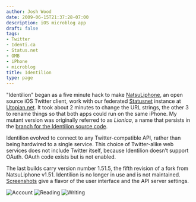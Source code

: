 ```yaml
---
author: Josh Wood
date: 2009-06-15T21:37:28-07:00
description: iOS microblog app
draft: false
tags:
- Twitter
- Identi.ca
- Status.net
- OMB
- iPhone
- microblog
title: Identilion
type: page
---
```


"Identilion" began as a five minute hack to make [NatsuLiphone][ntlniph], an open source iOS Twitter client, work with our federated [Statusnet][statusnet] instance at [Utopian.net][utopian]. It took about 2 minutes to change the URL strings, the other 3 to rename things so that both apps could run on the same iPhone. My mutant version was originally referred to as *Lionica*, a name that persists in the [branch for the Identilion source code][lionica-branch].

Identilion evolved to connect to any Twitter-compatible API, rather than being hardwired to a single service. This choice of Twitter-alike web services does not include Twitter itself, because Identilion doesn’t support OAuth. OAuth code exists but is not enabled.

The last builds carry version number 1.51.5, the fifth revision of a fork from NatsuLiphone v1.51. Identilion is no longer in use and is not maintained. [Screenshots][screens] give a flavor of the user interface and the API server settings.

![Account](/img/identilion/screens/2-account.png "Account")
![Reading](/img/identilion/screens/3-read.png "Reading")
![Writing](/img/identilion/screens/4-write.jpg "Writing a reply")

[lionica-branch]: https://github.com/joshix/identilion/tree/lionica
[ntlniph]: https://github.com/takuma104/ntlniph
[ntlniph-forkrev]: https://github.com/takuma104/ntlniph/commit/aeecaa177136d8b541d3e176a6ec05dc2965cc72
[screens]: /project/identilion/screens/
[statusnet]: http://gnu.org/software/social/
[utopian]: http://utopian.net
